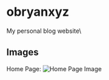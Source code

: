# obryanxyz
My personal blog website\

## Images 
Home Page:
![Home Page Image](https://i.imgur.com/FBmCXFN.jpg)
